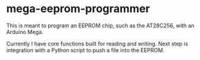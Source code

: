 # mega-eeprom-programmer

This is meant to program an EEPROM chip, such as the AT28C256, with an Arduino Mega.

Currently I have core functions built for reading and writing. Next step is integration with a Python script to push a file into the EEPROM.

